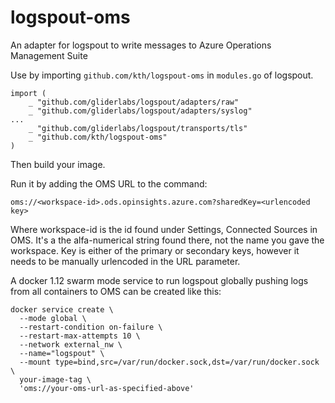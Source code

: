# logspout-oms
An adapter for logspout to write messages to Azure Operations Management Suite

Use by importing `github.com/kth/logspout-oms` in `modules.go` of logspout.

```
import (
	_ "github.com/gliderlabs/logspout/adapters/raw"
	_ "github.com/gliderlabs/logspout/adapters/syslog"
...
	_ "github.com/gliderlabs/logspout/transports/tls"
	_ "github.com/kth/logspout-oms"
)
```

Then build your image.

Run it by adding the OMS URL to the command:

```
oms://<workspace-id>.ods.opinsights.azure.com?sharedKey=<urlencoded key>
```

Where workspace-id is the id found under Settings, Connected Sources in
OMS. It's a the alfa-numerical string found there, not the name you gave
the workspace. Key is either of the primary or secondary keys, however
it needs to be manually urlencoded in the URL parameter.

A docker 1.12 swarm mode service to run logspout globally pushing logs
from all containers to OMS can be created like this:

```
docker service create \
  --mode global \
  --restart-condition on-failure \
  --restart-max-attempts 10 \
  --network external_nw \
  --name="logspout" \
  --mount type=bind,src=/var/run/docker.sock,dst=/var/run/docker.sock \
  your-image-tag \
  'oms://your-oms-url-as-specified-above'
```
